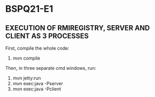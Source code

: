 # BSPQ21-E1

EXECUTION OF RMIREGISTRY, SERVER AND CLIENT AS 3 PROCESSES
----------------------------------------------------------

First, compile the whole code:
1. mvn compile

Then, in three separate cmd windows, run:

1. mvn jetty:run 
2. mvn exec:java -Pserver
3. mvn exec:java -Pclient